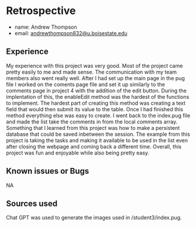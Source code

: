 # Retrospective

- name: Andrew Thompson
- email: andrewthompson832@u.boisestate.edu

## Experience

My experience with this project was very good. Most of the project came pretty easily to me and made sense. The communication with my team members also went really well. After I had set up the main page in the pug file I worked on the coments page file and set it up similarly to the comments page in project 4 with the addition of the edit button. During the implentation of this, the enableEdit method was the hardest of the functions to implement. The hardest part of creating this method was creating a text field that would then submit its value to the table. Once I had finished this method everything else was easy to create. I went back to the index.pug file and made the list take the comments in from the local comments array. Something that I learned from this project was how to make a persistent database that could be saved inbetween the session. The example from this project is taking the tasks and making it available to be used in the list even after closing the webpage and coming back a different time. Overall, this project was fun and enjoyable while also being pretty easy.

## Known issues or Bugs

NA

## Sources used

Chat GPT was used to generate the images used in /student3/index.pug.

